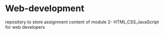 # Web-development
repository to store assignment content of module 2- HTML,CSS,JavaScript for web developers
